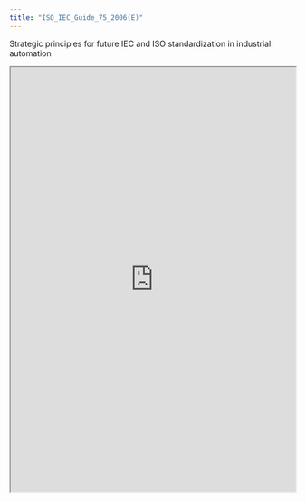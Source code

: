 ```yaml
---
title: "ISO_IEC_Guide_75_2006(E)"
---
```


Strategic principles for future IEC and ISO standardization in industrial automation

<iframe height="750" width="100%" src="https://ewelton.github.io/ktest/wiki.html#ISO_IEC_Guide_75_2006(E)"></iframe>

